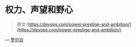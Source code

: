 # 权力、声望和野心

> 原文:[https://devops.com/power-prestige-and-ambition/](https://devops.com/power-prestige-and-ambition/)

— [罗尔泊](https://devops.com/author/breselman/)